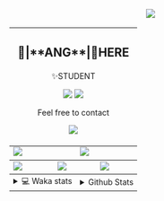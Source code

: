 <link rel="stylesheet" href="table{table-layout:fixed;word-break:break-all;}">

<p align="center">
  <picture>
    <img src="https://readme-typing-svg.herokuapp.com?size=25&duration=2500&color=8C43EA&vCenter=true&width=200&height=40&lines=%F0%9F%8C%B1ANGJustinl%F0%9F%8C%B1+!" />
  </picture>
</p>


<table align="center">
  <td colspan="6">
    <h2><p align="center">🥛|**ANG**|🥛HERE</h2>
    <p align="center">✨STUDENT</p>
    <p align="center">
    <a href="mailto:ANGJustinl@gmail.com"><img src="https://img.shields.io/badge/Email-ANGJustinl@gmail.com-6A5ACD?style=flat-square&logoColor=fff" /></a>
    <a href="https://ANGForever.top"><img src="https://img.shields.io/badge/Website-ANGForever.top-3A2ALD?style=flat-square&logoColor=fff" /></a>
    </p>
    <p align="center">Feel free to contact</p>
    <p align="center">
      <a href="Skills"><img src="https://skillicons.dev/icons?perline=15&i=github,git,vscode,python,lua,html,c&theme=light" /></a>
    </p>
  </td>
<tbody>
  <tr>
    <td colspan="3"><a href="https://github.com/anuraghazra/github-readme-stats">
      <picture>
        <source media="(prefers-color-scheme: dark)" srcset="https://github-readme-stats.vercel.app/api?username=ANGJustinl&rank_icon=github&count_private=true&show_icons=true&hide_border=true&bg_color=15,f2f7fd,E0EAFC">
        <img height="100%" src="https://github-readme-stats.vercel.app/api?username=ANGJustinl&count_private=true&rank_icon=github&count_private=true&show_icons=true&hide_border=true&bg_color=00000000&format=long" />
      </picture>
    </a></td>
    <td colspan="3"><a href="https://github.com/denvercoder1/github-readme-streak-stats">
      <picture>
        <source media="(prefers-color-scheme: dark)" srcset="https://github-readme-streak-stat-eight.vercel.app/?user=angjustinl&mode=weekly&theme=default&hide_border=true&background=00000000">
        <img height="100%" src="https://github-readme-streak-stat-eight.vercel.app/?user=angjustinl&mode=weekly&theme=default&hide_border=true&background=00000000" />
      </picture>
    </a></td>
  </tr>
</tbody><tbody>
  <tr>
    <td colspan="2"><a href="https://github.com/vn7n24fzkq/github-profile-summary-cards">
      <picture>
        <source media="(prefers-color-scheme: dark)" srcset="http://github-profile-summary-cards-mirror.vercel.app/api/cards/repos-per-language?username=angjustinl&theme=default&border_color=0000&bg_color=0000">
        <img height="100%" src="http://github-profile-summary-cards-mirror.vercel.app/api/cards/repos-per-language?username=angjustinl&hide=javascript,html,php,css&theme=default&border_color=0000&bg_color=0000" />
      </picture>
    </a></td>
    <td colspan="2"><a href="https://github.com/anuraghazra/github-readme-stats">
      <picture>
        <source media="(prefers-color-scheme: dark)" srcset="https://github-readme-stats.vercel.app/api/top-langs/?username=angjustinl&hide=javascript,html,css">
        <img height="100%" src="https://github-readme-stats.vercel.app/api/top-langs/?username=angjustinl&hide=javascript,html,php,css&bg_color=00000000&text_color=000000&hide_border=true" />
      </picture>
    </a></td>
    <td colspan="2"><a href="https://github.com/vn7n24fzkq/github-profile-summary-cards">
      <picture>
        <source media="(prefers-color-scheme: dark)" srcset="http://github-profile-summary-cards-mirror.vercel.app/api/cards/productive-time?username=angjustinl&utcOffset=8&theme=nord_dark&border_color=0000&bg_color=0000">
        <img height="100%" src="http://github-profile-summary-cards-mirror.vercel.app/api/cards/productive-time?username=angjustinl&utcOffset=8&theme=nord_bright&border_color=0000&bg_color=0000" />
      </picture>
    </a></td>
  </tr>
</tbody>
<tbody>
  <tr>
    <td colspan="3">
      <details>
        <summary> 💻 Waka stats</summary>
<p align="center">

<!--START_SECTION:waka-->
![Code Time](http://img.shields.io/badge/Code%20Time-1%2C046%20hrs%2031%20mins-blue)

**I'm an Early 🐤** 

```text
🌞 Morning                999 commits         █████████░░░░░░░░░░░░░░░░   37.35 % 
🌆 Daytime                777 commits         ███████░░░░░░░░░░░░░░░░░░   29.05 % 
🌃 Evening                836 commits         ████████░░░░░░░░░░░░░░░░░   31.25 % 
🌙 Night                  63 commits          █░░░░░░░░░░░░░░░░░░░░░░░░   02.36 % 
```


📊 **This Week I Spent My Time On** 

```text
🕑︎ Time Zone: Asia/Shanghai

💬 Programming Languages: 
Other                    20 hrs 22 mins      ███████████████░░░░░░░░░░   59.90 % 
Python                   8 hrs 1 min         ██████░░░░░░░░░░░░░░░░░░░   23.62 % 
Markdown                 1 hr 45 mins        █░░░░░░░░░░░░░░░░░░░░░░░░   05.17 % 
C++                      1 hr 21 mins        █░░░░░░░░░░░░░░░░░░░░░░░░   03.98 % 
TypeScript               50 mins             █░░░░░░░░░░░░░░░░░░░░░░░░   02.48 % 

🔥 Editors: 
Edge                     23 hrs 45 mins      █████████████████░░░░░░░░   69.87 % 
VS Code                  10 hrs 14 mins      ████████░░░░░░░░░░░░░░░░░   30.13 % 

🐱‍💻 Projects: 
MatX-Scheduler-DES       8 hrs 35 mins       ██████░░░░░░░░░░░░░░░░░░░   25.29 % 
StyleWeaver              7 hrs 25 mins       █████░░░░░░░░░░░░░░░░░░░░   21.86 % 
ML_learning              4 hrs 49 mins       ████░░░░░░░░░░░░░░░░░░░░░   14.20 % 
Rooed                    3 hrs 33 mins       ███░░░░░░░░░░░░░░░░░░░░░░   10.49 % 
PathMind                 3 hrs 29 mins       ███░░░░░░░░░░░░░░░░░░░░░░   10.26 % 

💻 Operating System: 
Windows                  33 hrs 31 mins      █████████████████████████   98.61 % 
Linux                    28 mins             ░░░░░░░░░░░░░░░░░░░░░░░░░   01.39 % 
```

**I Mostly Code in Python** 

```text
Python                   28 repos            ███████████████░░░░░░░░░░   60.87 % 
HTML                     6 repos             ███░░░░░░░░░░░░░░░░░░░░░░   13.04 % 
TypeScript               1 repo              █░░░░░░░░░░░░░░░░░░░░░░░░   02.17 % 
CSS                      1 repo              █░░░░░░░░░░░░░░░░░░░░░░░░   02.17 % 
PHP                      1 repo              █░░░░░░░░░░░░░░░░░░░░░░░░   02.17 % 
```




 Last Updated on 19/04/2025 01:54:03 UTC
<!--END_SECTION:waka-->
</p>      
</td><td colspan="3">
      <details>
        <summary> Github Stats</summary>
<p align="center">

<p align="center">
          <img src="github-metrics.svg" alt="typing-svg">
        </p>
      </details>
</td>
</table>
